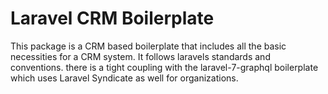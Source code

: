 # Laravel CRM Boilerplate
This package is a CRM based boilerplate that includes all the basic necessities for a CRM system. It follows laravels standards and conventions. there is a tight coupling with the laravel-7-graphql boilerplate which uses Laravel Syndicate as well for organizations.
